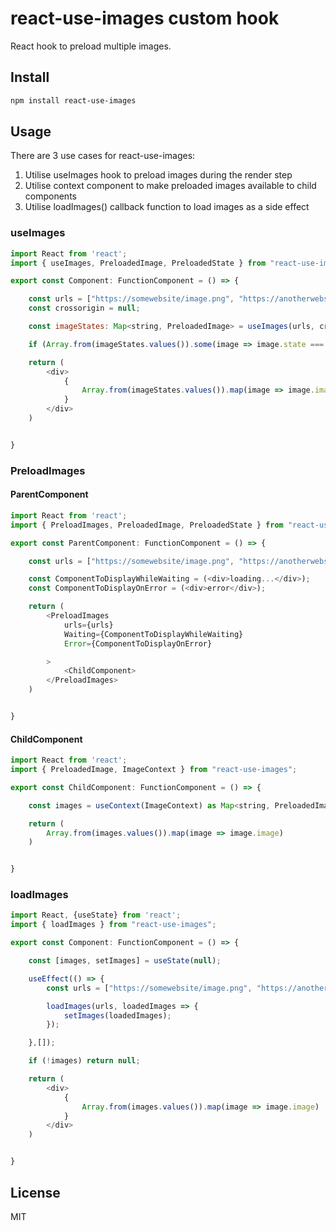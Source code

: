 # react-use-images custom hook
React hook to preload multiple images.

## Install

```bash
npm install react-use-images
```

## Usage

There are 3 use cases for react-use-images:
1. Utilise useImages hook to preload images during the render step
2. Utilise <PreloadImages> context component to make preloaded images available to child components
3. Utilise loadImages() callback function to load images as a side effect


### useImages
```js
import React from 'react';
import { useImages, PreloadedImage, PreloadedState } from "react-use-images";

export const Component: FunctionComponent = () => {

    const urls = ["https://somewebsite/image.png", "https://anotherwebsite/anotherimage.jpg"]
    const crossorigin = null;

    const imageStates: Map<string, PreloadedImage> = useImages(urls, crossorigin);

    if (Array.from(imageStates.values()).some(image => image.state === PreloadedState.LOADING)) return null;

    return (
        <div>
            {
                Array.from(imageStates.values()).map(image => image.image)
            }
        </div>
    )


}
```



### PreloadImages

#### ParentComponent
```js
import React from 'react';
import { PreloadImages, PreloadedImage, PreloadedState } from "react-use-images";

export const ParentComponent: FunctionComponent = () => {

    const urls = ["https://somewebsite/image.png", "https://anotherwebsite/anotherimage.jpg"]

    const ComponentToDisplayWhileWaiting = (<div>loading...</div>);
    const ComponentToDisplayOnError = (<div>error</div>);

    return (
        <PreloadImages 
            urls={urls}
            Waiting={ComponentToDisplayWhileWaiting}
            Error={ComponentToDisplayOnError}

        >
            <ChildComponent>
        </PreloadImages>
    )


}
```

#### ChildComponent
```js
import React from 'react';
import { PreloadedImage, ImageContext } from "react-use-images";

export const ChildComponent: FunctionComponent = () => {

    const images = useContext(ImageContext) as Map<string, PreloadedImage>;

    return (
        Array.from(images.values()).map(image => image.image)
    )


}
```




### loadImages
```js
import React, {useState} from 'react';
import { loadImages } from "react-use-images";

export const Component: FunctionComponent = () => {

    const [images, setImages] = useState(null);

    useEffect(() => {
        const urls = ["https://somewebsite/image.png", "https://anotherwebsite/anotherimage.jpg"]

        loadImages(urls, loadedImages => {
            setImages(loadedImages);
        });

    },[]);

    if (!images) return null;

    return (
        <div>
            {
                Array.from(images.values()).map(image => image.image)
            }
        </div>
    )


}
```





## License

MIT

